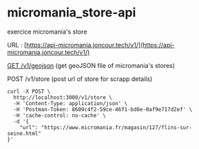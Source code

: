 # micromania_store-api
exercice micromania's store

URL : [https://api-micromania.joncour.tech/v1/](https://api-micromania.joncour.tech/v1/)

[GET /v1/geojson](https://api-micromania.joncour.tech/v1/geojson)
(get geoJSON file of micromania's stores)

POST /v1/store
(post url of store for scrapp details)
```curl
curl -X POST \
  http://localhost:3000/v1/store \
  -H 'Content-Type: application/json' \
  -H 'Postman-Token: 8609c4f2-59ce-46f1-bd6e-0af9e717d2ef' \
  -H 'cache-control: no-cache' \
  -d '{
	"url": "https://www.micromania.fr/magasin/127/flins-sur-seine.html"
}'
```
